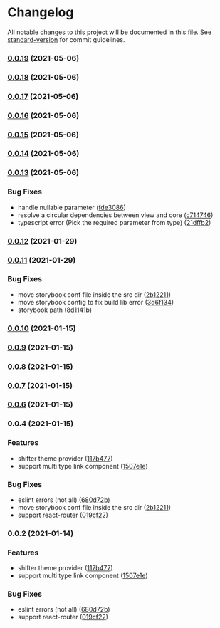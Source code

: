 # Changelog

All notable changes to this project will be documented in this file. See [standard-version](https://github.com/conventional-changelog/standard-version) for commit guidelines.

### [0.0.19](https://github.com/digitalcube/galaxy/compare/@galaxy/core@v0.0.18...@galaxy/core@v0.0.19) (2021-05-06)

### [0.0.18](https://github.com/digitalcube/galaxy/compare/@galaxy/core@v0.0.17...@galaxy/core@v0.0.18) (2021-05-06)

### [0.0.17](https://github.com/digitalcube/galaxy/compare/@galaxy/core@v0.0.16...@galaxy/core@v0.0.17) (2021-05-06)

### [0.0.16](https://github.com/digitalcube/galaxy/compare/@galaxy/core@v0.0.15...@galaxy/core@v0.0.16) (2021-05-06)

### [0.0.15](https://github.com/digitalcube/galaxy/compare/@galaxy/core@v0.0.14...@galaxy/core@v0.0.15) (2021-05-06)

### [0.0.14](https://github.com/digitalcube/galaxy/compare/@galaxy/core@v0.0.13...@galaxy/core@v0.0.14) (2021-05-06)

### [0.0.13](https://github.com/digitalcube/galaxy/compare/@galaxy/core@v0.0.12...@galaxy/core@v0.0.13) (2021-05-06)


### Bug Fixes

* handle nullable parameter ([fde3086](https://github.com/digitalcube/galaxy/commit/fde3086df17075e759b4d33f5c0cef0466b8a52e))
* resolve a circular dependencies between view and core ([c714746](https://github.com/digitalcube/galaxy/commit/c714746f5813215bb6856e36c1c22030ff3afe03))
* typescript error (Pick the required parameter from type) ([21dffb2](https://github.com/digitalcube/galaxy/commit/21dffb21bab7142d72d7799b0310b02dfa3ea82b))

### [0.0.12](https://github.com/digitalcube/galaxy/compare/@galaxy/core@v0.0.11...@galaxy/core@v0.0.12) (2021-01-29)

### [0.0.11](https://github.com/digitalcube/galaxy/compare/@galaxy/core@v0.0.2...@galaxy/core@v0.0.11) (2021-01-29)


### Bug Fixes

* move storybook conf file inside the src dir ([2b12211](https://github.com/digitalcube/galaxy/commit/2b12211363d60659624b75e02816fa8cbce7875f))
* move storybook config to fix build lib error ([3d6f134](https://github.com/digitalcube/galaxy/commit/3d6f1342a2e72394fd96fcf89aff0363af0ac71f))
* storybook path ([8d1141b](https://github.com/digitalcube/galaxy/commit/8d1141bbc2055a14a1379b05150e74e1b29d62ec))

### [0.0.10](https://github.com/digitalcube/galaxy/compare/@galaxy/core@v0.0.9...@galaxy/core@v0.0.10) (2021-01-15)

### [0.0.9](https://github.com/digitalcube/galaxy/compare/@galaxy/core@v0.0.8...@galaxy/core@v0.0.9) (2021-01-15)

### [0.0.8](https://github.com/digitalcube/galaxy/compare/@galaxy/core@v0.0.7...@galaxy/core@v0.0.8) (2021-01-15)

### [0.0.7](https://github.com/digitalcube/galaxy/compare/@galaxy/core@v0.0.6...@galaxy/core@v0.0.7) (2021-01-15)

### [0.0.6](https://github.com/digitalcube/galaxy/compare/@galaxy/core@v0.0.4...@galaxy/core@v0.0.6) (2021-01-15)

### 0.0.4 (2021-01-15)


### Features

* shifter theme provider ([117b477](https://github.com/digitalcube/galaxy/commit/117b477ae1bf58d25bdb1ad205c74970647f77d7))
* support multi type link component ([1507e1e](https://github.com/digitalcube/galaxy/commit/1507e1ee538028ab099c0936daefb9a30fbae1dc))


### Bug Fixes

* eslint errors (not all) ([680d72b](https://github.com/digitalcube/galaxy/commit/680d72b530788089eb8fe72eb8eb5d5ef7beb91a))
* move storybook conf file inside the src dir ([2b12211](https://github.com/digitalcube/galaxy/commit/2b12211363d60659624b75e02816fa8cbce7875f))
* support react-router ([019cf22](https://github.com/digitalcube/galaxy/commit/019cf222eaf879b313c695d4dce3f6f7bb1c22ba))

### 0.0.2 (2021-01-14)


### Features

* shifter theme provider ([117b477](https://github.com/digitalcube/galaxy/commit/117b477ae1bf58d25bdb1ad205c74970647f77d7))
* support multi type link component ([1507e1e](https://github.com/digitalcube/galaxy/commit/1507e1ee538028ab099c0936daefb9a30fbae1dc))


### Bug Fixes

* eslint errors (not all) ([680d72b](https://github.com/digitalcube/galaxy/commit/680d72b530788089eb8fe72eb8eb5d5ef7beb91a))
* support react-router ([019cf22](https://github.com/digitalcube/galaxy/commit/019cf222eaf879b313c695d4dce3f6f7bb1c22ba))

